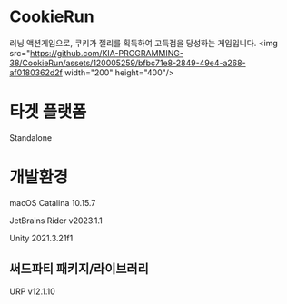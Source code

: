 # CookieRun

러닝 액션게임으로, 쿠키가 젤리를 획득하여 고득점을 당성하는 게임입니다.
<img src="https://github.com/KIA-PROGRAMMING-38/CookieRun/assets/120005259/bfbc71e8-2849-49e4-a268-af0180362d2f  width="200" height="400"/>

# 타겟 플랫폼
Standalone

# 개발환경
macOS Catalina 10.15.7

JetBrains Rider v2023.1.1

Unity 2021.3.21f1

## 써드파티 패키지/라이브러리
URP v12.1.10
